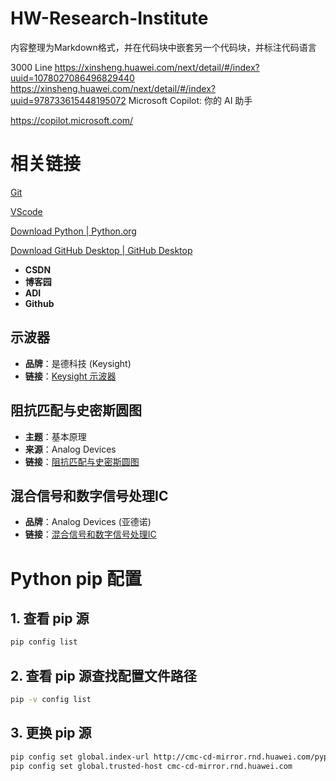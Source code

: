 # HW-Research-Institute

内容整理为Markdown格式，并在代码块中嵌套另一个代码块，并标注代码语言

3000 Line
https://xinsheng.huawei.com/next/detail/#/index?uuid=1078027086496829440
https://xinsheng.huawei.com/next/detail/#/index?uuid=978733615448195072
Microsoft Copilot: 你的 AI 助手  

https://copilot.microsoft.com/

# 相关链接
[Git](https://git-scm.com/downloads/win)

[VScode](https://code.visualstudio.com/Download)

[Download Python | Python.org](https://www.python.org/downloads/)

[Download GitHub Desktop | GitHub Desktop](https://desktop.github.com/download/)
- **CSDN**
- **博客园**
- **ADI**
- **Github**

## 示波器
- **品牌**：是德科技 (Keysight)
- **链接**：[Keysight 示波器](https://www.keysight.com.cn/cn/zh/products/oscilloscopes.html)

## 阻抗匹配与史密斯圆图
- **主题**：基本原理  
- **来源**：Analog Devices
- **链接**：[阻抗匹配与史密斯圆图](https://www.analog.com/cn/resources/technical-articles/impedance-matching-and-smith-chart-impedance-maxim-integrated.html)

## 混合信号和数字信号处理IC
- **品牌**：Analog Devices (亚德诺)
- **链接**：[混合信号和数字信号处理IC](https://www.analog.com/cn/index.html)

# Python pip 配置

## 1. 查看 pip 源
```bash
pip config list
```

## 2. 查看 pip 源查找配置文件路径
```bash
pip -v config list
```

## 3. 更换 pip 源
```bash
pip config set global.index-url http://cmc-cd-mirror.rnd.huawei.com/pypi/simple
pip config set global.trusted-host cmc-cd-mirror.rnd.huawei.com
```
